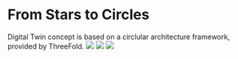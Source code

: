 # From Stars to Circles

Digital Twin concept is based on a circlular architecture framework, provided by ThreeFold.
![](twin__circle_alternative.png  )
![](twin__many_twins.png  )
![](twin__circular_system.png  )